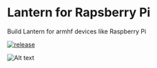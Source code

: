 # Lantern for Rapsberry Pi
Build Lantern for armhf devices like Raspberry Pi

[![release](https://img.shields.io/github/release/getlantern/lantern.svg)](https://github.com/getlantern/lantern/releases/latest)

![Alt text](/../master/banner.png?raw=true "Screenshot")